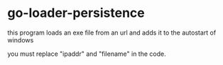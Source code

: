 # go-loader-persistence
this program loads an exe file from an url and adds it to the autostart of windows

you must replace "ipaddr" and "filename" in the code.
